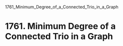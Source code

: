1761_Minimum_Degree_of_a_Connected_Trio_in_a_Graph
# 1761. Minimum Degree of a Connected Trio in a Graph

